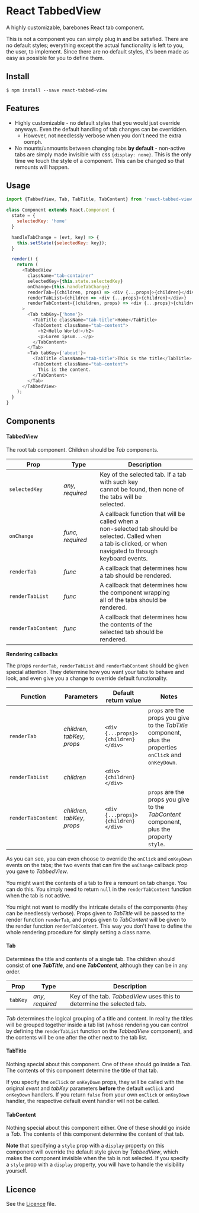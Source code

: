 # React TabbedView

A highly customizable, barebones React tab component.

This is not a component you can simply plug in and be satisfied. There are
no default styles; everything except the actual functionality is left to you,
the user, to implement. Since there are no default styles, it's been made
as easy as possible for you to define them.

## Install

```
$ npm install --save react-tabbed-view
```

## Features

* Highly customizable - no default styles that you would just override anyways.
Even the default handling of tab changes can be overridden.
    * However, not needlessly verbose when you don't need the extra oomph.
* No mounts/unmounts between changing tabs **by default** - non-active tabs are simply
made invisible with css `{display: none}`. This is the only time we touch the style
of a component. This can be changed so that remounts will happen.

## Usage

```js
import {TabbedView, Tab, TabTitle, TabContent} from 'react-tabbed-view';

class Component extends React.Component {
  state = {
    selectedKey: 'home'
  }

  handleTabChange = (evt, key) => {
    this.setState({selectedKey: key});
  }

  render() {
    return (
      <TabbedView 
        className="tab-container"
        selectedKey={this.state.selectedKey} 
        onChange={this.handleTabChange}
        renderTab={(children, props) => <div {...props}>{children}</div>}
        renderTabList={children => <div {...props}>{children}</div>}
        renderTabContent={(children, props) => <div {...props}>{children}</div>}
      >
        <Tab tabKey={'home'}>
          <TabTitle className="tab-title">Home</TabTitle>
          <TabContent className="tab-content">
            <h2>Hello World!</h2>
            <p>Lorem ipsum...</p>
          </TabContent>
        </Tab>
        <Tab tabKey={'about'}>
          <TabTitle className="tab-title">This is the title</TabTitle>
          <TabContent className="tab-content">
            This is the content.
          </TabContent>
        </Tab>
      </TabbedView>
    );
  }
}
```

## Components

#### TabbedView

The root tab component. Children should be *Tab* components.

**Prop**|**Type**|**Description**
--------|--------|---------------
`selectedKey`|*any, required*|Key of the selected tab. If a tab with such key<br>cannot be found, then none of the tabs will be<br>selected.
`onChange`|*func, required*|A callback function that will be called when a<br>non-selected tab should be selected. Called when<br>a tab is clicked, or when navigated to through<br>keyboard events.
`renderTab`|*func*|A callback that determines how a tab should be rendered.
`renderTabList`|*func*|A callback that determines how the component wrapping<br>all of the tabs should be rendered.
`renderTabContent`|*func*|A callback that determines how the contents of the<br>selected tab should be rendered.

**Rendering callbacks**

The props `renderTab`, `renderTabList` and `renderTabContent` should be given
special attention. They determine how you want your tabs to behave and look,
and even give you a change to override default functionality.

**Function**|**Parameters**|**Default return value**|**Notes**
------------|--------------|------------------------|---------
`renderTab`|*children*, *tabKey*, *props*|`<div {...props}>{children}</div>`|`props` are the props you give to the *TabTitle* component,<br>plus the properties `onClick` and `onKeyDown`.
`renderTabList`|*children*|`<div>{children}</div>`| 
`renderTabContent`|*children*, *tabKey*, *props*|`<div {...props}>{children}</div>`|`props` are the props you give to the *TabContent* component,<br>plus the property `style`.

As you can see, you can even choose to override the `onClick` and `onKeyDown` events
on the tabs; the two events that can fire the `onChange` callback prop you gave to
*TabbedView*.

You might want the contents of a tab to fire a remount on tab change. You can do this.
You simply need to return `null` in the `renderTabContent` function when the tab is not active.

You might not want to modify the intricate details of the components (they can be
needlessly verbose). Props given to *TabTitle* will be passed to the render function
`renderTab`, and props given to *TabContent* will be given to the render function
`renderTabContent`. This way you don't have to define the whole rendering procedure
for simply setting a class name.

#### Tab

Determines the title and contents of a single tab. The children should consist of
**one *TabTitle***, and **one *TabContent***, although they can be in any order.

**Prop**|**Type**|**Description**
--------|--------|---------------
`tabKey`|*any, required*|Key of the tab. *TabbedView* uses this to determine the selected tab.

*Tab* determines the logical grouping of a title and content. In reality
the titles will be grouped together inside a tab list (whose rendering you can
control by defining the `renderTabList` function on the *TabbedView* component),
and the contents will be one after the other next to the tab list.

#### TabTitle

Nothing special about this component. One of these should go inside a *Tab*.
The contents of this component determine the title of that tab.

If you specify the `onClick` or `onKeyDown` props, they will be called with
the original *event* and *tabKey* parameters **before** the default `onClick`
and `onKeyDown` handlers. If you return `false` from your own `onClick` or
`onKeyDown` handler, the respective default event handler will not be called.

#### TabContent

Nothing special about this component either. One of these should go inside a *Tab*.
The contents of this component determine the content of that tab.

**Note** that specifying a `style` prop with a `display` property on this component 
will override the default style given by *TabbedView*, which makes the component
invisible when the tab is not selected. If you specify a `style` prop with 
a `display` property, you will have to handle the visibility yourself.

## Licence

See the [Licence](LICENCE) file.
